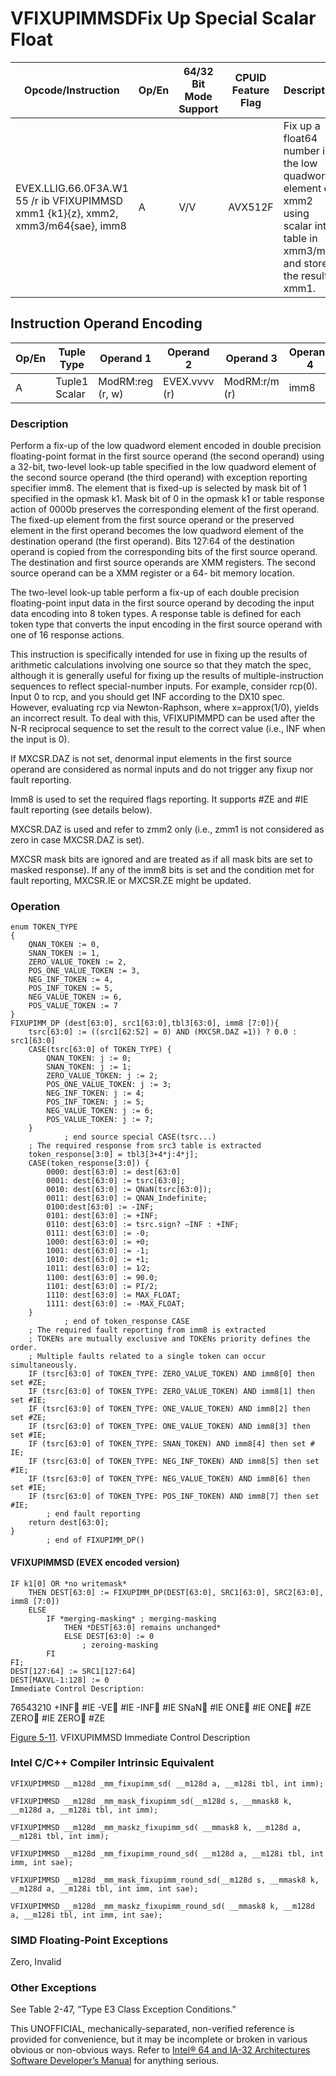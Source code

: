 # VFIXUPIMMSD**Fix Up Special Scalar Float**

| Opcode/Instruction                                                                | Op/En | 64/32 Bit Mode Support | CPUID Feature Flag | Description                                                                                                                    |
| --------------------------------------------------------------------------------- | ----- | ---------------------- | ------------------ | ------------------------------------------------------------------------------------------------------------------------------ |
| EVEX.LLIG.66.0F3A.W1 55 /r ib VFIXUPIMMSD xmm1 {k1}{z}, xmm2, xmm3/m64{sae}, imm8 | A     | V/V                    | AVX512F            | Fix up a float64 number in the low quadword element of xmm2 using scalar int32 table in xmm3/m64 and store the result in xmm1. |

## Instruction Operand Encoding

| Op/En | Tuple Type    | Operand 1        | Operand 2     | Operand 3     | Operand 4 |
| ----- | ------------- | ---------------- | ------------- | ------------- | --------- |
| A     | Tuple1 Scalar | ModRM:reg (r, w) | EVEX.vvvv (r) | ModRM:r/m (r) | imm8      |

### Description

Perform a fix-up of the low quadword element encoded in double precision floating-point format in the first source operand (the second operand) using a 32-bit, two-level look-up table specified in the low quadword element of the second source operand (the third operand) with exception reporting specifier imm8. The element that is fixed-up is selected by mask bit of 1 specified in the opmask k1. Mask bit of 0 in the opmask k1 or table response action of 0000b preserves the corresponding element of the first operand. The fixed-up element from the first source operand or the preserved element in the first operand becomes the low quadword element of the destination operand (the first operand). Bits 127:64 of the destination operand is copied from the corresponding bits of the first source operand. The destination and first source operands are XMM registers. The second source operand can be a XMM register or a 64- bit memory location.

The two-level look-up table perform a fix-up of each double precision floating-point input data in the first source operand by decoding the input data encoding into 8 token types. A response table is defined for each token type that converts the input encoding in the first source operand with one of 16 response actions.

This instruction is specifically intended for use in fixing up the results of arithmetic calculations involving one source so that they match the spec, although it is generally useful for fixing up the results of multiple-instruction sequences to reflect special-number inputs. For example, consider rcp(0). Input 0 to rcp, and you should get INF according to the DX10 spec. However, evaluating rcp via Newton-Raphson, where x=approx(1/0), yields an incorrect result. To deal with this, VFIXUPIMMPD can be used after the N-R reciprocal sequence to set the result to the correct value (i.e., INF when the input is 0).

If MXCSR.DAZ is not set, denormal input elements in the first source operand are considered as normal inputs and do not trigger any fixup nor fault reporting.

Imm8 is used to set the required flags reporting. It supports #​​ZE and #​​IE fault reporting (see details below).

MXCSR.DAZ is used and refer to zmm2 only (i.e., zmm1 is not considered as zero in case MXCSR.DAZ is set).

MXCSR mask bits are ignored and are treated as if all mask bits are set to masked response). If any of the imm8 bits is set and the condition met for fault reporting, MXCSR.IE or MXCSR.ZE might be updated.

### Operation

```
enum TOKEN_TYPE
{
    QNAN_TOKEN := 0,
    SNAN_TOKEN := 1,
    ZERO_VALUE_TOKEN := 2,
    POS_ONE_VALUE_TOKEN := 3,
    NEG_INF_TOKEN := 4,
    POS_INF_TOKEN := 5,
    NEG_VALUE_TOKEN := 6,
    POS_VALUE_TOKEN := 7
}
FIXUPIMM_DP (dest[63:0], src1[63:0],tbl3[63:0], imm8 [7:0]){
    tsrc[63:0] := ((src1[62:52] = 0) AND (MXCSR.DAZ =1)) ? 0.0 : src1[63:0]
    CASE(tsrc[63:0] of TOKEN_TYPE) {
        QNAN_TOKEN: j := 0;
        SNAN_TOKEN: j := 1;
        ZERO_VALUE_TOKEN: j := 2;
        POS_ONE_VALUE_TOKEN: j := 3;
        NEG_INF_TOKEN: j := 4;
        POS_INF_TOKEN: j := 5;
        NEG_VALUE_TOKEN: j := 6;
        POS_VALUE_TOKEN: j := 7;
    }
            ; end source special CASE(tsrc...)
    ; The required response from src3 table is extracted
    token_response[3:0] = tbl3[3+4*j:4*j];
    CASE(token_response[3:0]) {
        0000: dest[63:0] := dest[63:0]
        0001: dest[63:0] := tsrc[63:0];
        0010: dest[63:0] := QNaN(tsrc[63:0]);
        0011: dest[63:0] := QNAN_Indefinite;
        0100:dest[63:0] := -INF;
        0101: dest[63:0] := +INF;
        0110: dest[63:0] := tsrc.sign? –INF : +INF;
        0111: dest[63:0] := -0;
        1000: dest[63:0] := +0;
        1001: dest[63:0] := -1;
        1010: dest[63:0] := +1;
        1011: dest[63:0] := 1⁄2;
        1100: dest[63:0] := 90.0;
        1101: dest[63:0] := PI/2;
        1110: dest[63:0] := MAX_FLOAT;
        1111: dest[63:0] := -MAX_FLOAT;
    }
            ; end of token_response CASE
    ; The required fault reporting from imm8 is extracted
    ; TOKENs are mutually exclusive and TOKENs priority defines the order.
    ; Multiple faults related to a single token can occur simultaneously.
    IF (tsrc[63:0] of TOKEN_TYPE: ZERO_VALUE_TOKEN) AND imm8[0] then set #​​ZE;
    IF (tsrc[63:0] of TOKEN_TYPE: ZERO_VALUE_TOKEN) AND imm8[1] then set #​​IE;
    IF (tsrc[63:0] of TOKEN_TYPE: ONE_VALUE_TOKEN) AND imm8[2] then set #​​ZE;
    IF (tsrc[63:0] of TOKEN_TYPE: ONE_VALUE_TOKEN) AND imm8[3] then set #​​IE;
    IF (tsrc[63:0] of TOKEN_TYPE: SNAN_TOKEN) AND imm8[4] then set #​​IE;
    IF (tsrc[63:0] of TOKEN_TYPE: NEG_INF_TOKEN) AND imm8[5] then set #​​IE;
    IF (tsrc[63:0] of TOKEN_TYPE: NEG_VALUE_TOKEN) AND imm8[6] then set #​​IE;
    IF (tsrc[63:0] of TOKEN_TYPE: POS_INF_TOKEN) AND imm8[7] then set #​​IE;
        ; end fault reporting
    return dest[63:0];
}
        ; end of FIXUPIMM_DP()

```

#### VFIXUPIMMSD (EVEX encoded version)

```
IF k1[0] OR *no writemask*
    THEN DEST[63:0] := FIXUPIMM_DP(DEST[63:0], SRC1[63:0], SRC2[63:0], imm8 [7:0])
    ELSE
        IF *merging-masking* ; merging-masking
            THEN *DEST[63:0] remains unchanged*
            ELSE DEST[63:0] := 0
                ; zeroing-masking
        FI
FI;
DEST[127:64] := SRC1[127:64]
DEST[MAXVL-1:128] := 0
Immediate Control Description:

```

76543210
+INF #​​IE
-VE #​​IE
-INF #​​IE
SNaN #​​IE
ONE #​​IE
ONE #​​ZE
ZERO #​​IE
ZERO #​​ZE

[Figure 5-11](/x86/vfixupimmsd#fig-5-11). VFIXUPIMMSD Immediate Control Description

### Intel C/C++ Compiler Intrinsic Equivalent

```
VFIXUPIMMSD __m128d _mm_fixupimm_sd( __m128d a, __m128i tbl, int imm);

```

```
VFIXUPIMMSD __m128d _mm_mask_fixupimm_sd(__m128d s, __mmask8 k, __m128d a, __m128i tbl, int imm);

```

```
VFIXUPIMMSD __m128d _mm_maskz_fixupimm_sd( __mmask8 k, __m128d a, __m128i tbl, int imm);

```

```
VFIXUPIMMSD __m128d _mm_fixupimm_round_sd( __m128d a, __m128i tbl, int imm, int sae);

```

```
VFIXUPIMMSD __m128d _mm_mask_fixupimm_round_sd(__m128d s, __mmask8 k, __m128d a, __m128i tbl, int imm, int sae);

```

```
VFIXUPIMMSD __m128d _mm_maskz_fixupimm_round_sd( __mmask8 k, __m128d a, __m128i tbl, int imm, int sae);

```

### SIMD Floating-Point Exceptions

Zero, Invalid

### Other Exceptions

See Table 2-47, “Type E3 Class Exception Conditions.”

This UNOFFICIAL, mechanically-separated, non-verified reference is provided for convenience, but it may be
incomplete or broken in various obvious or non-obvious
ways. Refer to [Intel® 64 and IA-32 Architectures Software Developer’s Manual](https://software.intel.com/en-us/download/intel-64-and-ia-32-architectures-sdm-combined-volumes-1-2a-2b-2c-2d-3a-3b-3c-3d-and-4) for anything serious.

